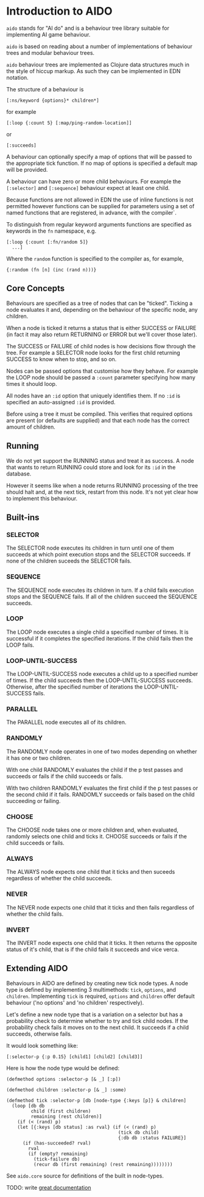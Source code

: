 # Introduction to AIDO

`aido` stands for "AI do" and is a behaviour tree library suitable
for implementing AI game behaviour.

`aido` is based on reading about a number of implementations of behaviour trees
and modular behaviour trees.

`aido` behaviour trees are implemented as Clojure data structures much in the
style of hiccup markup. As such they can be implemented in EDN notation.

The structure of a behaviour is

    [:ns/keyword {options}* children*]

for example

    [:loop {:count 5} [:map/ping-random-location]] 

or

    [:succeeds]

A behaviour can optionally specify a map of options that will be passed to the
appropriate tick function. If no map of options is specified a default map
will be provided.

A behaviour can have zero or more child behaviours. For example the `[:selector]`
and `[:sequence]` behaviour expect at least one child.

Because functions are not allowed in EDN the use of inline functions is not
permitted however functions can be supplied for parameters using a set of
named functions that are registered, in advance, with the compiler`.

To distinguish from regular keyword arguments functions are specified as
keywords in the `fn` namespace, e.g.

    [:loop {:count [:fn/random 5]}
      ...]
      
Where the `random` function is specified to the compiler as, for example,

    {:random (fn [n] (inc (rand n)))}

## Core Concepts

Behaviours are specified as a tree of nodes that can be "ticked". Ticking a node
evaluates it and, depending on the behaviour of the specific node, any children.

When a node is ticked it returns a status that is either SUCCESS or FAILURE (in
fact it may also return RETURNING or ERROR but we'll cover those later).

The SUCCESS or FAILURE of child nodes is how decisions flow through the tree. For
example a SELECTOR node looks for the first child returning SUCCESS to know when
to stop, and so on.

Nodes can be passed options that customise how they behave. For example the
LOOP node should be passed a `:count` parameter specifying how many times it
should loop.

All nodes have an `:id` option that uniquely identifies them. If no `:id` is
specified an auto-assigned `:id` is provided.

Before using a tree it must be compiled. This verifies that required options
are present (or defaults are supplied) and that each node has the correct amount
of children.
 




## Running

We do not yet support the RUNNING status and treat it as success. A node
that wants to return RUNNING could store and look for its `:id` in the database.

However it seems like when a node returns RUNNING processing of the tree should
halt and, at the next tick, restart from this node. It's not yet clear how to
implement this behaviour.

## Built-ins

### SELECTOR

The SELECTOR node executes its children in turn until one of them succeeds at
which point execution stops and the SELECTOR succeeds. If none of the children
suceeds the SELECTOR fails.

### SEQUENCE

The SEQUENCE node executes its children in turn. If a child fails execution
stops and the SEQUENCE fails. If all of the children succeed the SEQUENCE
succeeds.

### LOOP

The LOOP node executes a single child a specified number of times. It is
successful if it completes the specified iterations. If the child fails
then the LOOP fails.

### LOOP-UNTIL-SUCCESS

The LOOP-UNTIL-SUCCESS node executes a child up to a specified number of times.
If the child succeeds then the LOOP-UNTIL-SUCCESS succeeds. Otherwise, after
the specified number of iterations the LOOP-UNTIL-SUCCESS fails.

### PARALLEL

The PARALLEL node executes all of its children.

### RANDOMLY

The RANDOMLY node operates in one of two modes depending on whether it has
one or two children.

With one child RANDOMLY evaluates the child if the p test passes and succeeds
or fails if the child succeeds or fails.

With two children RANDOMLY evaluates the first child if the p test passes or
the second child if it fails. RANDOMLY succeeds or fails based on the child
succeeding or failing. 

### CHOOSE

The CHOOSE node takes one or more children and, when evaluated, randomly
selects one child and ticks it. CHOOSE succeeds or fails if the child
succeeds or fails.

### ALWAYS

The ALWAYS node expects one child that it ticks and then suceeds regardless of
whether the child succeeds.

### NEVER

The NEVER node expects one child that it ticks and then fails regardless of
whether the child fails.

### INVERT

The INVERT node expects one child that it ticks. It then returns the opposite
status of it's child, that is if the child fails it succeeds and vice verca.

## Extending AIDO

Behaviours in AIDO are defined by creating new tick node types. A node type is defined by implementing 3
multimethods: `tick`, `options`, and `children`. Implementing `tick` is required, `options` and `children`
offer default behaviour ('no options' and 'no children' respectively).

Let's define a new node type that is a variation on a selector but has a probability check to determine
 whether to try and tick child nodes. If the probability check fails it moves on to the next child. It
 succeeds if a child succeeds, otherwise fails.
 
It would look something like:

    [:selector-p {:p 0.15} [child1] [child2] [child3]]
    
Here is how the node type would be defined:
    
    (defmethod options :selector-p [& _] [:p])
    
    (defmethod children :selector-p [& _] :some)
    
    (defmethod tick :selector-p [db [node-type {:keys [p]} & children]
      (loop [db db
             child (first children)
             remaining (rest children)]
        (if (< (rand) p)
        (let [{:keys [db status] :as rval} (if (< (rand) p)
                                             (tick db child)
                                             {:db db :status FAILURE}]
          (if (has-succeeded? rval)
            rval
            (if (empty? remaining)
              (tick-failure db)
              (recur db (first remaining) (rest remaining))))))))
                
See `aido.core` source for definitions of the built in node-types.


TODO: write [great documentation](http://jacobian.org/writing/what-to-write/)
